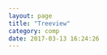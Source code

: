 ```yaml
---
layout: page
title: "Treeview"
category: comp
date: 2017-03-13 16:24:26
---
```


<div id="root"></div>
<script src="/lib/Common.js"></script>
<script src="/lib/Treeview.js"></script>